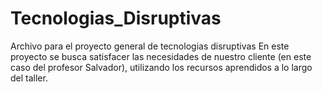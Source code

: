 # Tecnologias_Disruptivas
Archivo para el proyecto general de tecnologias disruptivas
En este proyecto se busca satisfacer las necesidades de nuestro cliente (en este caso del profesor Salvador), utilizando los recursos aprendidos a lo largo del taller.
